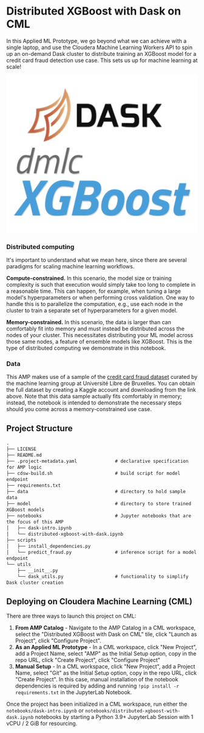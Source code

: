 # Distributed XGBoost with Dask on CML

In this Applied ML Prototype, we go beyond what we can achieve with a single laptop, and use the Cloudera Machine Learning Workers API to spin up an on-demand Dask cluster to distribute training an XGBoost model for a credit card fraud detection use case. This sets us up for machine learning at scale!

![The Dask logo](images/dask_xgboost.png)


### Distributed computing
It's important to understand what we mean here, since there are several paradigms for scaling machine learning workflows.

**Compute-constrained.** In this scenario, the model size or training complexity is such that execution would simply take too long to complete in a reasonable time. This can happen, for example, when tuning a large model's hyperparameters or when performing cross validation. One way to handle this is to parallelize the computation, e.g., use each node in the cluster to train a separate set of hyperparameters for a given model. 

**Memory-constrained.** In this scenario, the data is larger than can comfortably fit into memory and must instead be distributed across the nodes of your cluster. This necessitates distributing your ML model across those same nodes, a feature of ensemble models like XGBoost. This is the type of distributed computing we demonstrate in this notebook. 


### Data
This AMP makes use of a sample of the [credit card fraud dataset](https://www.kaggle.com/mlg-ulb/creditcardfraud) curated by the machine learning group at Université Libre de Bruxelles. You can obtain the full dataset by creating a Kaggle account and downloading from the link above. Note that this data sample actually fits comfortably in memory; instead, the notebook is intended to demonstrate the necessary steps should you come across a memory-constrained use case. 


## Project Structure
```
.
├── LICENSE
├── README.md
├── .project-metadata.yaml              # declarative specification for AMP logic
├── cdsw-build.sh                       # build script for model endpoint
├── requirements.txt
├── data                                # directory to hold sample data
├── model                               # directory to store trained XGBoost models
├── notebooks                           # Jupyter notebooks that are the focus of this AMP
│   ├── dask-intro.ipynb                    
│   └── distributed-xgboost-with-dask.ipynb 
├── scripts
│   ├── install_dependencies.py         
│   └── predict_fraud.py                # inference script for a model endpoint
└── utils
    ├── __init__.py
    └── dask_utils.py                   # functionality to simplify Dask cluster creation
```

## Deploying on Cloudera Machine Learning (CML)

There are three ways to launch this project on CML:

1. **From AMP Catalog** - Navigate to the AMP Catalog in a CML workspace, select the "Distributed XGBoost with Dask on CML" tile, click "Launch as Project", click "Configure Project".
2. **As an Applied ML Prototype** - In a CML workspace, click "New Project", add a Project Name, select "AMP" as the Initial Setup option, copy in the repo URL, click "Create Project", click "Configure Project"
3. **Manual Setup** - In a CML workspace, click "New Project", add a Project Name, select "Git" as the Initial Setup option, copy in the repo URL, click "Create Project". In this case, manual installation of the notebook dependencies is required by adding and running `!pip install -r requirements.txt` in the JupyterLab Notebook.

Once the project has been initialized in a CML workspace, run either the `notebooks/dask-intro.ipynb` or `notebooks/distributed-xgboost-with-dask.ipynb` notebooks by starting a Python 3.9+ JupyterLab Session with 1 vCPU / 2 GiB for resourcing.